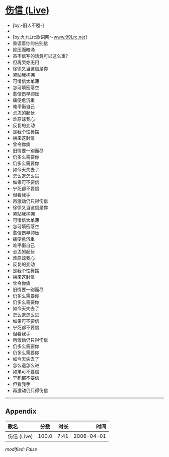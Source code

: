 # [伤信 (Live)](https://music.163.com/song?id=65863)

* [by:-旧人不覆-]
* 
* [by:九九Lrc歌词网～www.99Lrc.net]
* 重读着你的告别信
* 抑压而暗涌
* 虽不信写的话竟可以这么重?
* 但再哭亦无用
* 徐徐又当这信是你
* 紧贴我抱拥
* 可惜信太单薄
* 怎可填密落空
* 愈信伤早抑压
* 痛便愈沉重
* 难平衡自己
* 忐忑的起伏
* 难原谅我心
* 反复的变动
* 是我个性舞摆
* 换来这封信
* 曾令你疯
* 旧情要一别而尽
* 仍多么需要你
* 仍多么需要你
* 如今天失去了
* 怎么退怎么进
* 如果可不要信
* 宁死都不要信
* 但看我手
* 再激动仍只得伤信
* 徐徐又当这信是你
* 紧贴我抱拥
* 可惜信太单薄
* 怎可填密落空
* 愈信伤早抑压
* 痛便愈沉重
* 难平衡自己
* 忐忑的起伏
* 难原谅我心
* 反复的变动
* 是我个性舞摆
* 换来这封信
* 曾令你疯
* 旧情要一别而尽
* 仍多么需要你
* 仍多么需要你
* 如今天失去了
* 怎么退怎么进
* 如果可不要信
* 宁死都不要信
* 但看我手
* 再激动仍只得伤信
* 仍多么需要你
* 仍多么需要你
* 如今天失去了
* 怎么退怎么进
* 如果可不要信
* 宁死都不要信
* 但看我手
* 再激动仍只得伤信


---

## Appendix

|歌名|分数|时长|时间|
|:---|:---:|---:|---:|
|伤信 (Live)|100.0|7:41|2006-04-01

*modified: False*